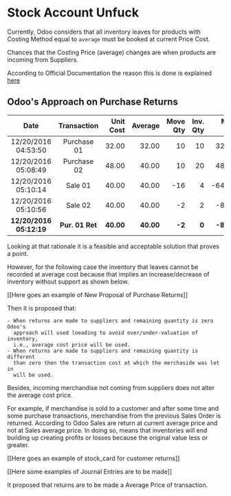 # Stock Account Unfuck
Currently, Odoo considers that all inventory leaves for products with Costing
Method equal to `average` must be booked at current Price Cost.

Chances that the Costing Price (average) changes are when products are incoming
from Suppliers.

According to Official Documentation the reason this is done is explained [here](https://www.odoo.com/documentation/user/9.0/accounting/others/inventory/avg_price_valuation.html#purchase-return-use-cas://www.odoo.com/documentation/user/9.0/accounting/others/inventory/avg_price_valuation.html#purchase-return-use-case)

## Odoo's Approach on Purchase Returns

|        Date         | Transaction | Unit Cost | Average | Move Qty | Inv. Qty | Move Val. | Inv. Val. |
| :-----------------: | :---------: | --------: | ------: | -------: | -------: | --------: | --------: |
| 12/20/2016 04:53:50 | Purchase 01 | 32.00     | 32.00   | 10       | 10       | 320.00    | 320.00    |
| 12/20/2016 05:08:49 | Purchase 02 | 48.00     | 40.00   | 10       | 20       | 480.00    | 800.00    |
| 12/20/2016 05:10:14 | Sale 01     | 40.00     | 40.00   | -16      | 4        | -640.00   | 160.00    |
| 12/20/2016 05:10:56 | Sale 02     | 40.00     | 40.00   | -2       | 2        | -80.00    |  80.00    |
| **12/20/2016 05:12:19** | **Pur. 01 Ret** | **40.00**     | **40.00**   | **-2**       | **0**        | **-80.00**    |   **0.00**    |

Looking at that rationale it is a feasible and acceptable solution that proves
a point.

However, for the following case the inventory that leaves cannot be recorded at
average cost because that implies an increase/decrease of inventory without
support as shown below.

[[Here goes an example of New Proposal of Purchase Returns]]


Then it is proposed that:

    - When returns are made to suppliers and remaining quantity is zero Odoo's
      approach will used loeading to avoid over/under-valuation of inventory,
      i.e., average cost price will be used.
    - When returns are made to suppliers and remaining quantity is different
      than zero then the transaction cost at which the merchaside was let in
      will be used.

Besides, incoming merchandise not coming from suppliers does not alter the
average cost price.

For example, if merchandise is sold to a customer and after some time and some
purchase transactions, merchandise from the previous Sales Order is returned.
According to Odoo Sales are return at current average price and not at Sales
average price. In doing so, means that inventories will end building up
creating profits or losses because the original value less or greater.

[[Here goes an example of stock_card for customer returns]]

[[Here some examples of Journal Entries are to be made]]

It proposed that returns are to be made a Average Price of transaction.
